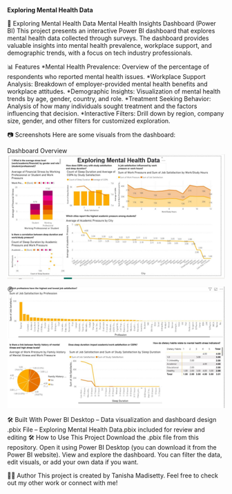**Exploring Mental Health Data**

🧠 Exploring Mental Health Data
Mental Health Insights Dashboard (Power BI)
This project presents an interactive Power BI dashboard that explores mental health data collected through surveys. The dashboard provides valuable insights into mental health prevalence, workplace support, and demographic trends, with a focus on tech industry professionals.

📊 Features
*Mental Health Prevalence: Overview of the percentage of respondents who reported mental health issues.
*Workplace Support Analysis: Breakdown of employer-provided mental health benefits and workplace attitudes.
*Demographic Insights: Visualization of mental health trends by age, gender, country, and role.
*Treatment Seeking Behavior: Analysis of how many individuals sought treatment and the factors influencing that decision.
*Interactive Filters: Drill down by region, company size, gender, and other filters for customized exploration.

📷 Screenshots
Here are some visuals from the dashboard:

Dashboard Overview
![PICTURE 2](Screenshots/1.jpeg)

![PICTURE 1](Screenshots/2.jpeg)

🛠️ Built With
Power BI Desktop – Data visualization and dashboard design
.pbix File – Exploring Mental Health Data.pbix included for review and editing
🛠 How to Use This Project
Download the .pbix file from this repository.
Open it using Power BI Desktop (you can download it from the Power BI website).
View and explore the dashboard.
You can filter the data, edit visuals, or add your own data if you want.

🧑‍💻 Author
This project is created by Tanisha Madisetty.
Feel free to check out my other work or connect with me!

